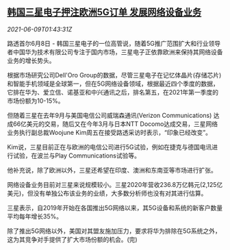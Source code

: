 <!--1623204062000-->
[韩国三星电子押注欧洲5G订单 发展网络设备业务](https://cn.reuters.com/article/samsung-eu-5g-order-0609-idCNKCS2DL03M)
------

<div><i>2021-06-09T01:43:31Z</i></div><p>路透首尔6月8日 - 韩国三星电子的一位高管说，随着5G推广范围扩大和行业领导者中国华为技术有限公司专注于国内市场，三星电子正依靠欧洲来保持其网络设备业务的增长势头。 </p><p>根据市场研究公司Dell'Oro Group的数据，尽管三星电子在记忆体晶片(存储芯片)和智能手机领域是全球第一，但在5G网络设备领域，根据最近四个季度的数据，它排在华为、爱立信、诺基亚和中兴通讯之后，排名第五，在2021年第一季度的市场份额为10-15%。</p><p>但随着三星在去年9月与美国电信公司威瑞森通讯(Verizon Communications) 达成66亿美元的交易，随后又在今年3月与日本NTT Docomo达成交易，三星网络业务执行副总裁Woojune Kim周五在接受路透采访时表示，“印象已经改变”。</p><p>Kim说，三星目前正在与欧洲的电信公司进行5G试验，例如在捷克与德国电讯进行试验，在波兰与Play Communications试验等。</p><p>他补充说，除了欧洲以外，三星还希望在印度、澳洲和东南亚等市场进行扩张。</p><p>网络设备业务目前对三星来说规模较小。三星2020年营收236.8万亿韩元(2,125亿美元)，但没有单独公布该业务的业绩，大多数分析师也没有对其进行估算。</p><p>三星表示，自2019年开始在各国推出5G网络以来，其5G设备和系统的新客户数量平均每年增长35%。</p><p>除了推出5G网络以外，美国对其盟友施加压力，要求将华为排除在5G系统之外，这为其竞争对手提供了扩大市场份额的机会。(完)</p>
